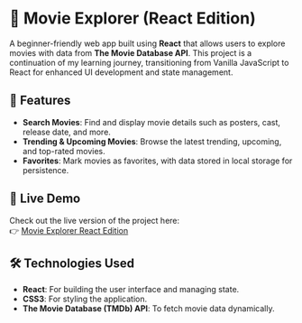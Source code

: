 # 🎥 **Movie Explorer (React Edition)**

A beginner-friendly web app built using **React** that allows users to explore movies with data from **The Movie Database API**. This project is a continuation of my learning journey, transitioning from Vanilla JavaScript to React for enhanced UI development and state management.

## 🌟 **Features**
- **Search Movies**: Find and display movie details such as posters, cast, release date, and more.
- **Trending & Upcoming Movies**: Browse the latest trending, upcoming, and top-rated movies.
- **Favorites**: Mark movies as favorites, with data stored in local storage for persistence.

## 🚀 **Live Demo**
Check out the live version of the project here:  
👉 [Movie Explorer React Edition](https://kostasbzn.github.io/Movie_explorer_beginnerEdition_using_React/)

## 🛠 **Technologies Used**
- **React**: For building the user interface and managing state.
- **CSS3**: For styling the application.
- **The Movie Database (TMDb) API**: To fetch movie data dynamically.
